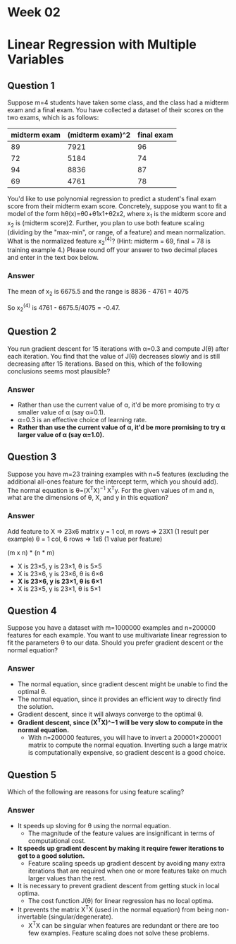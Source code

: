 # Week 02

# Linear Regression with Multiple Variables

## Question 1

Suppose m=4 students have taken some class, and the class had a midterm exam and a final exam. You have collected a dataset of their scores on the two exams, which is as follows:

| midterm exam | (midterm exam)^2 | final exam |
|--------------|------------------|------------|
| 89 | 7921 | 96 |
|72|5184|74|
|94|8836|87|
|69|4761|78|

You'd like to use polynomial regression to predict a student's final exam score from their midterm exam score. Concretely, suppose you want to fit a model of the form hθ(x)=θ0+θ1x1+θ2x2, where x<sub>1</sub> is the midterm score and x<sub>2</sub> is (midterm score)2. Further, you plan to use both feature scaling (dividing by the "max-min", or range, of a feature) and mean normalization. 
What is the normalized feature x<sub>2</sub><sup>(4)</sup>? (Hint: midterm = 69, final = 78 is training example 4.) Please round off your answer to two decimal places and enter in the text box below.

### Answer

The mean of x<sub>2</sub> is 6675.5 and the range is 8836 - 4761 = 4075 

So x<sub>2</sub><sup>(4)</sup> is 4761 - 6675.5/4075 = -0.47.

## Question 2

You run gradient descent for 15 iterations with α=0.3 and compute J(θ) after each iteration. You find that the value of J(θ) decreases slowly and is still decreasing after 15 iterations. Based on this, which of the following conclusions seems most plausible?

### Answer

* Rather than use the current value of α, it'd be more promising to try α smaller value of α (say α=0.1).
* α=0.3 is an effective choice of learning rate.
* **Rather than use the current value of α, it'd be more promising to try α larger value of α (say α=1.0).**

## Question 3

Suppose you have m=23 training examples with n=5 features (excluding the additional all-ones feature for the intercept term, which you should add). The normal equation is θ=(X<sup>T</sup>X)<sup>−1</sup> X<sup>T</sup>y. For the given values of m and n, what are the dimensions of θ, X, and y in this equation?

### Answer

Add feature to X => 23x6 matrix
y = 1 col, m rows => 23X1 (1 result per example)
θ = 1 col, 6 rows => 1x6 (1 value per feature)

(m x n) * (n * m)

* X is 23×5, y is 23×1, θ is 5×5
* X is 23×6, y is 23×6, θ is 6×6
* **X is 23×6, y is 23×1, θ is 6×1**
* X is 23×5, y is 23×1, θ is 5×1

## Question 4
Suppose you have a dataset with m=1000000 examples and n=200000 features for each example. You want to use multivariate linear regression to fit the parameters θ to our data. Should you prefer gradient descent or the normal equation?

### Answer

* The normal equation, since gradient descent might be unable to find the optimal θ.
* The normal equation, since it provides an efficient way to directly find the solution.
* Gradient descent, since it will always converge to the optimal θ.
* **Gradient descent, since (X<sup>T</sup>X)^−1 will be very slow to compute in the normal equation.**
	* With n=200000 features, you will have to invert a 200001×200001 matrix to compute the normal equation. Inverting such a large matrix is computationally expensive, so gradient descent is a good choice.	
  
## Question 5
Which of the following are reasons for using feature scaling?

### Answer

* It speeds up sloving for θ using the normal equation.
	* The magnitude of the feature values are insignificant in terms of computational cost.
* **It speeds up gradient descent by making it require fewer iterations to get to a good solution.**
	* Feature scaling speeds up gradient descent by avoiding many extra iterations that are required when one or more features take on much larger values than the rest.
* It is necessary to prevent gradient descent from getting stuck in local optima.
	* The cost function J(θ) for linear regression has no local optima.
* It prevents the matrix X<sup>T</sup>X (used in the normal equation) from being non-invertable (singular/degenerate).
	* X<sup>T</sup>X can be singular when features are redundant or there are too few examples. Feature scaling does not solve these problems.
